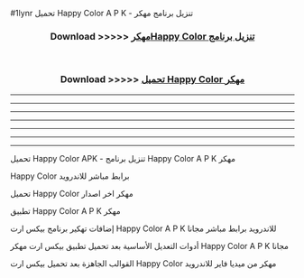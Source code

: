#1lynr تحميل Happy Color  A P K - تنزيل برنامج مهكر



<div align="center">
<h3>Download >>>>> <a href="https://runaway1.web.app/?sq=Happy Color ">مهكرHappy Color  تنزيل برنامج</a></h3><br>

<h3>Download >>>>> <a href="https://runaway1.web.app/?sq=Happy Color ">تحميل Happy Color  مهكر</a></h3>
</div>


----------------------------------------------------------

----------------------------------------------------------

----------------------------------------------------------

----------------------------------------------------------

----------------------------------------------------------

----------------------------------------------------------

----------------------------------------------------------

تحميل Happy Color  APK - تنزيل برنامج Happy Color  A P K مهكر

Happy Color  برابط مباشر للاندرويد

تحميل Happy Color  مهكر اخر اصدار

تطبيق Happy Color  A P K مهكر

إضافات تهكير برنامج بيكس ارت Happy Color  A P K للاندرويد برابط مباشر مجانا

أدوات التعديل الأساسية بعد تحميل تطبيق بيكس ارت مهكر Happy Color  A P K مجانا

القوالب الجاهزة بعد تحميل بيكس ارت Happy Color  مهكر من ميديا فاير للاندرويد


